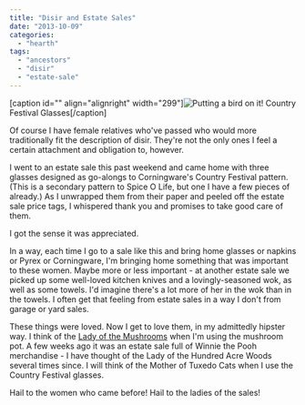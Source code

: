 ```yaml
---
title: "Disir and Estate Sales"
date: "2013-10-09"
categories: 
  - "hearth"
tags: 
  - "ancestors"
  - "disir"
  - "estate-sale"
---
```


\[caption id="" align="alignright" width="299"\]![Putting a bird on it!](http://origin.kaboodle.com/hi/img/c/0/0/1b9/8/AAAADNSo06EAAAAAAbmCQg.jpg?v=1325010694000) Country Festival Glasses\[/caption\]

Of course I have female relatives who've passed who would more traditionally fit the description of disir. They're not the only ones I feel a certain attachment and obligation to, however.

I went to an estate sale this past weekend and came home with three glasses designed as go-alongs to Corningware's Country Festival pattern. (This is a secondary pattern to Spice O Life, but one I have a few pieces of already.) As I unwrapped them from their paper and peeled off the estate sale price tags, I whispered thank you and promises to take good care of them.

I got the sense it was appreciated.

In a way, each time I go to a sale like this and bring home glasses or napkins or Pyrex or Corningware, I'm bringing home something that was important to these women. Maybe more or less important - at another estate sale we picked up some well-loved kitchen knives and a lovingly-seasoned wok, as well as some towels. I'd imagine there's a lot more of her in the wok than in the towels. I often get that feeling from estate sales in a way I don't from garage or yard sales.

These things were loved. Now I get to love them, in my admittedly hipster way. I think of the [Lady of the Mushrooms](http://jackadreams.info/2013/06/15/hail-to-the-lady-of-the-mushrooms/ "Hail to the Lady of the Mushrooms") when I'm using the mushroom pot. A few weeks ago it was an estate sale full of Winnie the Pooh merchandise - I have thought of the Lady of the Hundred Acre Woods several times since. I will think of the Mother of Tuxedo Cats when I use the Country Festival glasses.

Hail to the women who came before! Hail to the ladies of the sales!
